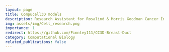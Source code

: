 ```yaml
---
layout: page
title: Compucell3D models
description: Research Assistant for Rosalind & Morris Goodman Cancer Institute
img: assets/img/Cell_research.png
importance: 1
redirect: https://github.com/Finnley111/CC3D-Breast-Duct
category: Computational Biology
related_publications: false
---
```


